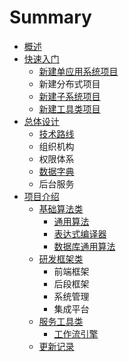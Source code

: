 # Summary

* [概述](README.md)
* [快速入门](shi-yong-chang-jing.md)
  * [新建单应用系统项目](xin-jian-dai-xi-tong-guan-li-de-xiang-mu.md)
  * 新建分布式项目
  * [新建子系统项目](xin-jian-gong-ju-lei-xiang-mu.md)
  * [新建工具类项目](xin-jian-ye-wu-mo-kuai.md)
* [总体设计](environment_structure.md)
  * [技术路线](environment_structure/ji-zhu-lu-xian.md)
  * 组织机构
  * 权限体系
  * [数据字典](environment_structure/zhu-shu-ju-fu-wu-ff08-shu-ju-zi-dian-ff09.md)
  * 后台服务
* [项目介绍](projects.md)
  * [基础算法类](centit-commons/centit-commons.md)
    * [通用算法](centit-commons/centit-utils.md)
    * [表达式编译器](centit-commons/biao-da-shi-bian-yi-qi.md)
    * [数据库通用算法](centit-commons/shu-ju-ku-tong-yong-suan-fa.md)
  * [研发框架类](centit-framework/README.md)
    * 前端框架
    * 后段框架
    * 系统管理
    * 集成平台
  * [服务工具类](centit-services/README.md)
    * [工作流引擎](centit-services/centit-workflow/workflow_introduction.md)
  * [更新记录](UPDATE_LOG.md)

